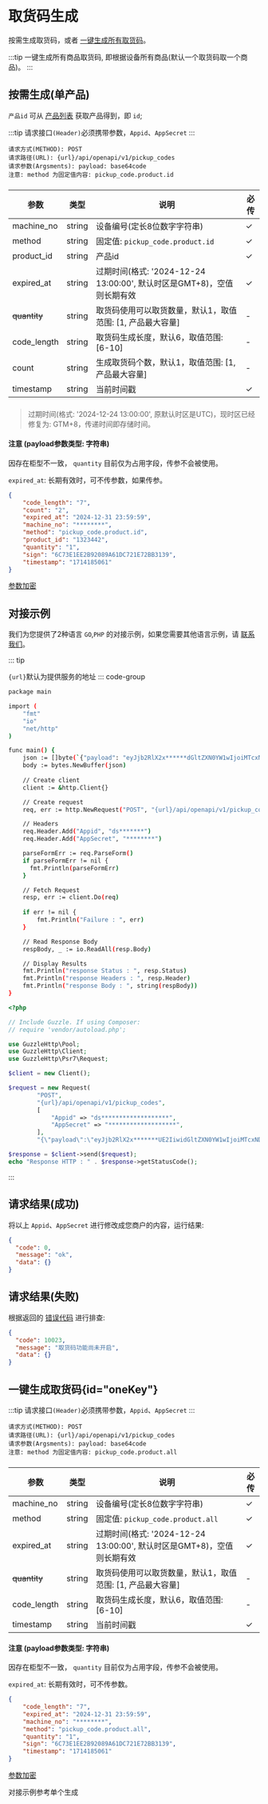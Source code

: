# 取货码生成

按需生成取货码，或者 [一键生成所有取货码](#oneKey)。

:::tip
一键生成所有商品取货码, 即根据设备所有商品(默认一个取货码取一个商品)。
:::

## 按需生成(单产品)

`产品id` 可从 [产品列表](list_products.md) 获取产品得到，即 `id`;

:::tip
请求接口`(Header)`必须携带参数，`Appid`、`AppSecret`
:::

```
请求方式(METHOD): POST
请求路径(URL): {url}/api/openapi/v1/pickup_codes
请求参数(Argsments): payload: base64code
注意: method 为固定值内容: pickup_code.product.id
```

### <Badge type="danger" text="Payload" />

| 参数            | 类型   | 说明                                                                 | 必传 |
| --------------- | ------ | -------------------------------------------------------------------- | ---- |
| machine_no      | string | 设备编号(定长8位数字字符串)                                          | ✓    |
| method          | string | 固定值: `pickup_code.product.id`                                     | ✓    |
| product_id      | string | 产品id                                                               | ✓    |
| expired_at      | string | 过期时间(格式: '2024-12-24 13:00:00', 默认时区是GMT+8)，空值则长期有效 | ✓    |
| <s>quantity</s> | string | 取货码使用可以取货数量，默认1，取值范围: [1, 产品最大容量]           | -    |
| code_length     | string | 取货码生成长度，默认6，取值范围: [6-10]                              | -    |
| count           | string | 生成取货码个数，默认1，取值范围: [1, 产品最大容量]                   | -    |
| timestamp       | string | 当前时间戳                                                           | ✓    |

### <Badge type="danger" text="更新" />

> 过期时间(格式: '2024-12-24 13:00:00', 原默认时区是UTC)，现时区已经修复为: GTM+8，传递时间即存储时间。

#### 注意 (payload参数类型: 字符串)

因存在柜型不一致， `quantity` 目前仅为占用字段，传参不会被使用。

`expired_at`: 长期有效时，可不传参数，如果传参。

```json
{
	"code_length": "7",
	"count": "2",
	"expired_at": "2024-12-31 23:59:59",
	"machine_no": "********",
	"method": "pickup_code.product.id",
	"product_id": "1323442",
	"quantity": "1",
	"sign": "6C73E1EE2B92089A61DC721E72BB3139",
	"timestamp": "1714185061"
}
```

[参数加密](access_sign.md)

## 对接示例

我们为您提供了2种语言 `GO`,`PHP` 的对接示例，如果您需要其他语言示例，请 [联系我们](support.md)。

::: tip

`{url}`默认为提供服务的地址
::: code-group

```sh [GO]
package main

import (
	"fmt"
	"io"
	"net/http"
)

func main() {
	json := []byte(`{"payload": "eyJjb2RlX2x******dGltZXN0YW1wIjoiMTcxNDE4OTI5OCJ9"}`)
	body := bytes.NewBuffer(json)
	
	// Create client
	client := &http.Client{}

	// Create request
	req, err := http.NewRequest("POST", "{url}/api/openapi/v1/pickup_codes", body)

	// Headers
	req.Header.Add("Appid", "ds*******")
	req.Header.Add("AppSecret", "********")

	parseFormErr := req.ParseForm()
	if parseFormErr != nil {
	  fmt.Println(parseFormErr)    
	}

	// Fetch Request
	resp, err := client.Do(req)
	
	if err != nil {
		fmt.Println("Failure : ", err)
	}

	// Read Response Body
	respBody, _ := io.ReadAll(resp.Body)

	// Display Results
	fmt.Println("response Status : ", resp.Status)
	fmt.Println("response Headers : ", resp.Header)
	fmt.Println("response Body : ", string(respBody))
}
```

```php [PHP]
<?php

// Include Guzzle. If using Composer:
// require 'vendor/autoload.php';

use GuzzleHttp\Pool;
use GuzzleHttp\Client;
use GuzzleHttp\Psr7\Request;

$client = new Client();

$request = new Request(
        "POST",
        "{url}/api/openapi/v1/pickup_codes",
        [
            "Appid" => "ds*******************",
            "AppSecret" => "*******************",
        ],
        "{\"payload\":\"eyJjb2RlX2x*******UE2IiwidGltZXN0YW1wIjoiMTcxNDE4OTI5OCJ9\"}");

$response = $client->send($request);
echo "Response HTTP : " . $response->getStatusCode();
```

:::

## 请求结果(成功)

将以上 `Appid`、`AppSecret` 进行修改成您商户的内容，运行结果:

```json
{
  "code": 0,
  "message": "ok",
  "data": {}
}
```

## 请求结果(失败)

根据返回的 [错误代码](error_code.md) 进行排查:

```json
{
  "code": 10023,
  "message": "取货码功能尚未开启",
  "data": {}
}
```


## 一键生成取货码{id="oneKey"}

:::tip
请求接口`(Header)`必须携带参数，`Appid`、`AppSecret`
:::

```
请求方式(METHOD): POST
请求路径(URL): {url}/api/openapi/v1/pickup_codes
请求参数(Argsments): payload: base64code
注意: method 为固定值内容: pickup_code.product.all
```

### <Badge type="danger" text="Payload" />

| 参数            | 类型   | 说明                                                                 | 必传 |
| --------------- | ------ | -------------------------------------------------------------------- | ---- |
| machine_no      | string | 设备编号(定长8位数字字符串)                                          | ✓    |
| method          | string | 固定值: `pickup_code.product.all`                                     | ✓    |
| expired_at      | string | 过期时间(格式: '2024-12-24 13:00:00', 默认时区是GMT+8)，空值则长期有效 | ✓    |
| <s>quantity</s> | string | 取货码使用可以取货数量，默认1，取值范围: [1, 产品最大容量]           | -    |
| code_length     | string | 取货码生成长度，默认6，取值范围: [6-10]                              | -    |
| timestamp       | string | 当前时间戳                                                           | ✓    |


#### 注意 (payload参数类型: 字符串)

因存在柜型不一致， `quantity` 目前仅为占用字段，传参不会被使用。

`expired_at`: 长期有效时，可不传参数。

```json
{
	"code_length": "7",
	"expired_at": "2024-12-31 23:59:59",
	"machine_no": "********",
	"method": "pickup_code.product.all",
	"quantity": "1",
	"sign": "6C73E1EE2B92089A61DC721E72BB3139",
	"timestamp": "1714185061"
}
```

[参数加密](access_sign.md)

对接示例参考单个生成
